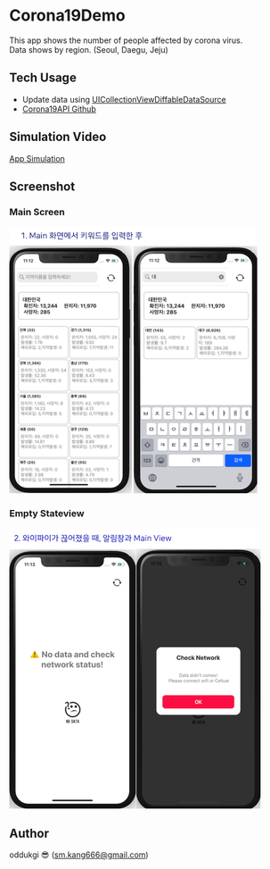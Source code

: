 # Corona19Demo
This app shows the number of people affected by corona virus.</br>
Data shows by region. (Seoul, Daegu, Jeju)

## Tech Usage

- Update data using [UICollectionViewDiffableDataSource](https://developer.apple.com/documentation/uikit/uicollectionviewdiffabledatasource)</br>
- [Corona19API Github](https://github.com/dhlife09/Corona-19-API)

## Simulation Video
[App Simulation](https://drive.google.com/file/d/1Jz53a-gV73GjSad1G9Xif7KJdD4J39GT/view?usp=sharing)

## Screenshot 
### Main Screen
![main.png](img/main.png)

### Empty Stateview
![emptyView.png](img/emptyView.png)


## Author
oddukgi 😎 (sm.kang666@gmail.com)
